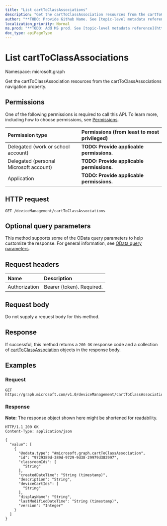 ```yaml
---
title: "List cartToClassAssociations"
description: "Get the cartToClassAssociation resources from the cartToClassAssociations navigation property."
author: "**TODO: Provide Github Name. See [topic-level metadata reference](https://msgo.azurewebsites.net/add/document/guidelines/metadata.html#topic-level-metadata)**"
localization_priority: Normal
ms.prod: "**TODO: Add MS prod. See [topic-level metadata reference](https://msgo.azurewebsites.net/add/document/guidelines/metadata.html#topic-level-metadata)**"
doc_type: apiPageType
---
```


# List cartToClassAssociations
Namespace: microsoft.graph



Get the cartToClassAssociation resources from the cartToClassAssociations navigation property.

## Permissions
One of the following permissions is required to call this API. To learn more, including how to choose permissions, see [Permissions](/graph/permissions-reference).

|Permission type|Permissions (from least to most privileged)|
|:---|:---|
|Delegated (work or school account)|**TODO: Provide applicable permissions.**|
|Delegated (personal Microsoft account)|**TODO: Provide applicable permissions.**|
|Application|**TODO: Provide applicable permissions.**|

## HTTP request

<!-- {
  "blockType": "ignored"
}
-->
``` http
GET /deviceManagement/cartToClassAssociations
```

## Optional query parameters
This method supports some of the OData query parameters to help customize the response. For general information, see [OData query parameters](/graph/query-parameters).

## Request headers
|Name|Description|
|:---|:---|
|Authorization|Bearer {token}. Required.|

## Request body
Do not supply a request body for this method.

## Response

If successful, this method returns a `200 OK` response code and a collection of [cartToClassAssociation](../resources/carttoclassassociation.md) objects in the response body.

## Examples

### Request
<!-- {
  "blockType": "request",
  "name": "list_carttoclassassociation"
}
-->
``` http
GET https://graph.microsoft.com/v1.0/deviceManagement/cartToClassAssociations
```


### Response
**Note:** The response object shown here might be shortened for readability.
<!-- {
  "blockType": "response",
  "truncated": true,
  "@odata.type": "Collection(microsoft.graph.cartToClassAssociation)"
}
-->
``` http
HTTP/1.1 200 OK
Content-Type: application/json

{
  "value": [
    {
      "@odata.type": "#microsoft.graph.cartToClassAssociation",
      "id": "9729389d-389d-9729-9d38-29979d382997",
      "classroomIds": [
        "String"
      ],
      "createdDateTime": "String (timestamp)",
      "description": "String",
      "deviceCartIds": [
        "String"
      ],
      "displayName": "String",
      "lastModifiedDateTime": "String (timestamp)",
      "version": "Integer"
    }
  ]
}
```


